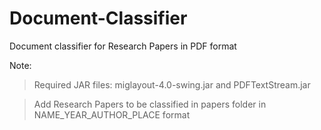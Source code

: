 Document-Classifier
===================
Document classifier for Research Papers in PDF format

Note:

> Required JAR files: miglayout-4.0-swing.jar and PDFTextStream.jar

> Add Research Papers to be classified in papers folder in NAME_YEAR_AUTHOR_PLACE format
